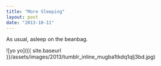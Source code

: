 ```yaml
---
title: "More Sleeping"
layout: post
date: "2013-10-11"
---
```


As usual, asleep on the beanbag.

![yo yo]({{ site.baseurl }}/assets/images/2013/tumblr_inline_mugba1tkdq1qlj3bd.jpg)
